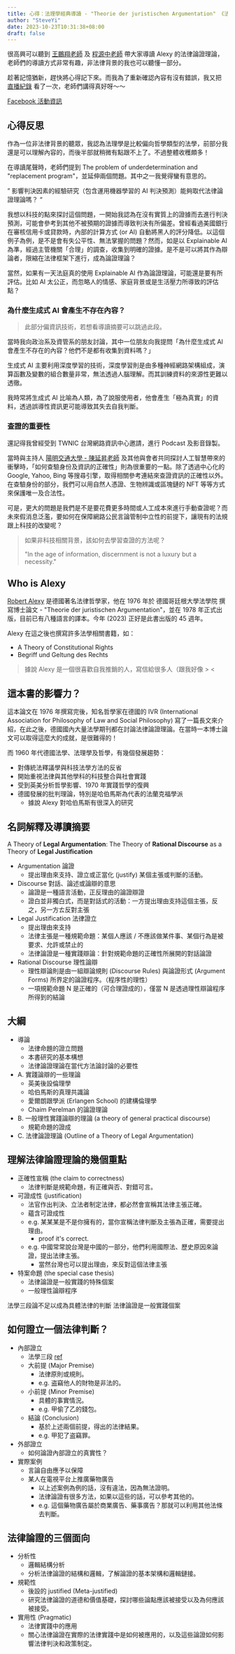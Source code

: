 ```yaml
---
title: 心得：法理學經典導讀 - "Theorie der juristischen Argumentation" 《法律論證理論》 @ NTU 2023-10-23
author: "SteveYi"
date: 2023-10-23T10:31:38+08:00
draft: false
---
```


很高興可以聽到 [王鵬翔老師](https://www.iias.sinica.edu.tw/member_post/13) 及 [程源中老師](https://scholar.nycu.edu.tw/zh/persons/yuan-chung-cheng) 帶大家導讀 Alexy 的法律論證理論，老師們的導讀方式非常有趣，非法律背景的我也可以聽懂一部分。

趁著記憶猶新，趕快將心得記下來。而我為了重新確認內容有沒有錯誤，我又把 [直播紀錄](https://www.youtube.com/live/AEK2WslyW4o?si=9FEryH-HsiTbBQIg) 看了一次，老師們講得真好呀～～

[Facebook 活動資訊](https://www.facebook.com/100069939456320/posts/pfbid0W75fbJ6JqusHVgrmppgG34Kat1XrfSPWWVGMx45pQkm6CEf5kNAT2LnMCAtzx21dl/?mibextid=cr9u03)

## 心得反思

作為一位非法律背景的聽眾，我認為法理學是比較偏向哲學類型的法學，前部分我還是可以理解內容的，而後半部就稍微有點跟不上了。不過整體收穫頗多！

在導讀尾聲時，老師們提到 The problem of underdetermination and "replacement program"，並延伸兩個問題。其中之一我覺得蠻有意思的。

” 影響判決因素的經驗研究（包含運用機器學習的 AI 判決預測）能夠取代法律論證理論嗎？ “

我想以科技的點來探討這個問題，一開始我認為在沒有實質上的證據而去進行判決預測，可能會參考到其他不被預期的證據而導致判決有所偏差。曾經看過美國銀行在審核信用卡或貸款時，內部的計算方式 (or AI) 自動將黑人的評分降低。以這個例子為例，是不是會有失公平性、無法掌握的問題？然而，如是以 Explainable AI 為準，經過主管機關「合理」的調查，收集到明確的證據。是不是可以將其作為辯論者，限縮在法律框架下進行，成為論證理論？

當然，如果有一天法庭真的使用 Explainable AI 作為論證理論，可能還是要有所評估。比如 AI 太公正，而忽略人的情感、家庭背景或是生活壓力所導致的評估點？

### 為什麼生成式 AI 會產生不存在內容？

> 此部分偏資訊技術，若想看導讀摘要可以跳過此段。

當時我向政治系及資管系的朋友討論，其中一位朋友向我提問「為什麼生成式 AI 會產生不存在的內容？他們不是都有收集到資料嗎？」

生成式 AI 主要利用深度學習的技術，深度學習則是由多種神經網路架構組成，演算函數及變數的組合數量非常，無法透過人腦理解。而其訓練資料的來源性更難以透徹。

我時常將生成式 AI 比喻為人類，為了說服使用者，他會產生「極為真實」的資料，透過誤導性資訊更可能導致其失去自我判斷。

### 查證的重要性

還記得我曾經受到 TWNIC 台灣網路資訊中心邀請，進行 Podcast 及影音錄製。

當時與主持人 [陽明交通大學 - 陳延昇老師](https://ics.nycu.edu.tw/fulltime/%E9%99%B3%E5%BB%B6%E6%98%87-%E5%89%AF%E6%95%99%E6%8E%88/) 及其他與會者共同探討人工智慧帶來的衝擊時，「如何查驗身份及資訊的正確性」則為很重要的一點。除了透過中心化的 Google, Yahoo, Bing 等搜尋引擎，取得相關參考連結來查證資訊的正確性以外。在查驗身份的部分，我們可以用自然人憑證、生物辨識或區塊鏈的 NFT 等等方式來保護唯一及合法性。

可是，更大的問題是我們是不是要花費更多時間或人工成本來進行手動查證呢？而未來假消息泛濫，要如何在保障網路公民言論管制中立性的前提下，讓現有的法規跟上科技的改變呢？

> 如果非科技相關背景，該如何去學習查證的方法呢？
> 
> "In the age of information, discernment is not a luxury but a necessity."

## Who is Alexy

[Robert Alexy](https://en.wikipedia.org/wiki/Robert_Alexy) 是德國著名法律哲學家，他在 1976 年於 德國哥廷根大學法學院 撰寫博士論文 - "Theorie der juristischen Argumentation"，並在 1978 年正式出版，目前已有八種語言的譯本。今年 (2023) 正好是此書出版的 45 週年。

Alexy 在這之後也撰寫許多法學相關書籍，如：
- A Theory of Constitutional Rights
- Begriff und Geltung des Rechts

> 據說 Alexy 是一個很喜歡自我推銷的人，寫信給很多人（跟我好像 > <

## 這本書的影響力？

這本論文在 1976 年撰寫完後，知名哲學家在德國的 IVR (International Association for Philosophy of Law and Social Philosophy) 寫了一篇長文來介紹，在此之後，德國國內大量法學期刊都在討論法律論證理論。在當時一本博士論文可以取得這麼大的成就，是很難得的！

而 1960 年代德國法學、法理學及哲學，有幾個發展趨勢：
- 對傳統法釋議學與科技法學方法的反省
- 開始重視法律與其他學科的科技整合與社會實踐
- 受到英美分析哲學影響、1970 年實踐哲學的復興
- 德國發展的批判理論，特別是哈伯馬斯為代表的法蘭克福學派
    - 據說 Alexy 對哈伯馬斯有很深入的研究

## 名詞解釋及導讀摘要

A Theory of **Legal Argumentation**: The Theory of **Rational Discourse** as a Theory of **Legal Justification**

- Argumentation 論證
    - 提出理由來支持、證立或正當化 (justify) 某個主張或判斷的活動。
- Discourse 對話、論述或論辯的意思
    - 論證是一種語言活動，正反理由的論證辯證
    - 證白並非獨白式，而是對話式的活動：一方提出理由支持這個主張，反之，另一方ㄊ反對主張
- Legal Justification 法律證立
    - 提出理由來支持
    - 法律主張是一種規範命題：某個人應該 / 不應該做某件事、某個行為是被要求、允許或禁止的
    - 法律論證是一種實踐辯論：針對規範命題的正確性所展開的對話論證
- Rational Discourse 理性論辯
    - 理性辯論則是由一組辯論規則 (Discourse Rules) 與論證形式 (Argument Forms) 所界定的論證程序。（程序性的理性）
    - 一項規範命題 N 是正確的（可合理證成的），僅當 N 是透過理性辯論程序所得到的結論

## 大綱

- 導論
    -  法律命題的證立問題
    -  本書研究的基本構想
    -  法律論證理論在當代方法論討論的必要性
- A. 實踐論辯的一些理論
    - 英美後設倫理學
    - 哈伯馬斯的真理共識論
    - 愛爾朗跟學派 (Erlangen School) 的建構倫理學
    - Chaim Perelman 的論證理論
- B. 一般理性實踐論辯的理論 (a theory of general practical discourse)
    - 規範命題的證成
- C. 法律論證理論 (Outline of a Theory of Legal Argumentation)

## 理解法律論證理論的幾個重點

- 正確性宣稱 (the claim to correctness)
    - 法律判斷是規範命題，有正確與否、對錯可言。
- 可證成性 (justification)
    - 法官作出判決、立法者制定法律，都必然會宣稱其法律主張正確。
    - 蘊含可證成性
    - e.g. 某某某是不是你擁有的，當你宣稱法律判斷及主張為正確，需要提出理由。
        - proof it's correct.
    - e.g. 中國常常說台灣是中國的一部分，他們利用國際法、歷史原因來論證，提出法律主張。
        - 當然台灣也可以提出理由，來反對這個法律主張
- 特案命題 (the special case thesis)
    - 法律論證是一般實踐的特殊個案
    - 一般理性論辯程序

法學三段論不足以成為具體法律的判斷
法律論證是一般實踐個案

## 如何證立一個法律判斷？

- 內部證立
    - 法學三段 [ref](https://lawplayer.com/forum/posts/615d5eb499591201609bfd6d)
    - 大前提 (Major Premise)
        - 法律原則或規則。
        - e.g. 盗竊他人的財物是非法的。
    - 小前提 (Minor Premise)
        - 具體的事實情況。
        - e.g. 甲偷了乙的錢包。
    - 結論 (Conclusion)
        - 基於上述兩個前提，得出的法律結果。
        - e.g. 甲犯了盗竊罪。
- 外部證立
    - 如何論證內部證立的真實性？
- 實際案例
    - 言論自由應予以保障
    - 某人在電視平台上推廣藥物廣告
        - 以上述案例為例的話，沒有違法，因為無法證明。
        - 法律論證有很多方法，如果以這些的話，可以參考其他的。
        - e.g. 這個藥物廣告屬於商業廣告、藥事廣告？那就可以利用其他法條去判斷。

## 法律論證的三個面向

- 分析性
    - 邏輯結構分析
    - 分析法律論證的結構和邏輯，了解論證的基本架構和邏輯鏈接。
- 規範性
    - 後設的 justified (Meta-justified)
    - 研究法律論證的道德和價值基礎，探討哪些論點應該被接受以及為何應該被接受。
- 實用性 (Pragmatic)
    - 法律實踐中的應用
    - 關心法律論證在實際的法律實踐中是如何被應用的，以及這些論證如何影響法律判決和政策制定。
